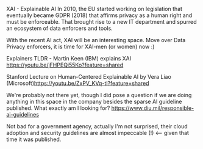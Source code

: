 XAI - Explainable AI
In 2010, the EU started working on legislation that eventually became GDPR (2018) that affirms privacy as a human right and must be enforceable. That brought rise to a new IT department and spurred an ecosystem of data enforcers and tools.

With the recent AI act, XAI will be an interesting space.
Move over Data Privacy enforcers, it is time for XAI-men (or women) now :) 

Explainers
TLDR - Martin Keen (IBM) explains XAI https://youtu.be/jFHPEQi55Ko?feature=shared

Stanford Lecture on Human-Centered Explainable AI by Vera Liao (Microsoft)https://youtu.be/ZxPV_KVq-tI?feature=shared

 
We're probably not there yet, though I did pose a question if we are doing anything in this space in the company besides the sparse AI guideline published. What exactly am I looking for? https://www.diu.mil/responsible-ai-guidelines

Not bad for a government agency, actually I'm not surprised, their cloud adoption and security guidelines are almost impeccable (!) <-- given that time it was published.